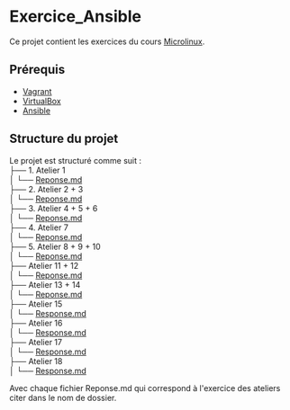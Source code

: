 # Exercice_Ansible
Ce projet contient les exercices du cours [Microlinux](https://blog.microlinux.fr/formation-ansible/).

## Prérequis

- [Vagrant](https://www.vagrantup.com/)
- [VirtualBox](https://www.virtualbox.org/)
- [Ansible](https://www.ansible.com/)

## Structure du projet

Le projet est structuré comme suit :  
├── 1. Atelier 1  
│   └── [Reponse.md](/1.%20Atelier%201/Reponse.md)  
├── 2. Atelier 2 + 3  
│   └── [Reponse.md](/2.%20Atelier%202%20+%203/Reponse.md)  
├── 3. Atelier 4 + 5 + 6  
│   └── [Reponse.md](/3.%20Atelier%204%20+%205%20+%206/Reponse.md)  
├── 4. Atelier 7  
│   └── [Reponse.md](/4.%20Atelier%207/Reponse.md)  
├── 5. Atelier 8 + 9 + 10  
│   └── [Reponse.md](/5.%20Atelier%208%20+%209%20+%2010/Reponse.md)  
├── Atelier 11 + 12  
│   └── [Reponse.md](/Atelier%2011%20+%2012/Reponse.md)  
├── Atelier 13 + 14  
│   └── [Reponse.md](/Atelier%2013%20+%2014/Reponse.md)  
├── Atelier 15  
│   └── [Response.md](/Atelier%2015/Response.md)  
├── Atelier 16  
│   └── [Response.md](/Atelier%2016/Response.md)  
├── Atelier 17  
│   └── [Response.md](/Atelier%2017/Response.md)  
├── Atelier 18  
│   └── [Response.md](/Atelier%2018/Response.md)  

Avec chaque fichier Reponse.md qui correspond à l'exercice des ateliers citer dans le nom de dossier.